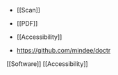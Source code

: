 - [[Scan]]
- [[PDF]]
- [[Accessibility]]

- https://github.com/mindee/doctr

[[Software]] [[Accessibility]]
